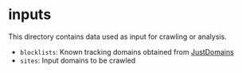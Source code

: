 # inputs
This directory contains data used as input for crawling or analysis.

- `blocklists`: Known tracking domains obtained from [JustDomains](https://github.com/justdomains/blocklists)
- `sites`: Input domains to be crawled